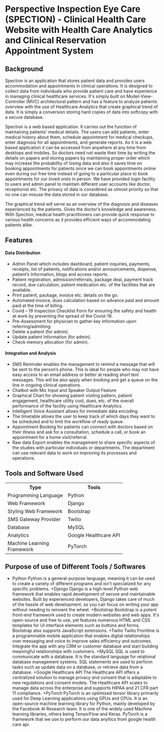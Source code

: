 # Perspective Inspection Eye Care (SPECTION) - Clinical Health Care Website with Health Care Analytics and Clinical Reservation Appointment System
## Background
Spection is an application that stores patient data and provides users accommodation and appointments in clinical operations. It is designed to collect data from individuals who provide patient care and have experience in managing clinical healthcare services. It's simply built on Model-View-Controller (MVC) architectural pattern and has a feature to analyze patients overview with the use of Healthcare Analytics that create graphical trend of data. It is simply a conversion storing hard copies of data into softcopy with a secure database. 

 Spection is a web based application. It carries out the function of maintaining patients’ medical details. The users can add patients, enter medical history about them, schedule appointment for medical checkups, enter diagnosis for all appointments, and generate reports. As it is a web based application it can be accessed from anywhere at any time from desktops and mobiles. So doctors need not waste their time by writing the details on papers and storing papers by maintaining proper order which may increase the probability of losing data and also it saves time on booking appointments for patients since we can book appointments online even during our free time instead of going to a particular place to book appointments for our loved ones in person. We have provided login facility to users and admin panel to maintain different user accounts like doctor, receptionist etc. The privacy of data is considered as utmost priority so that no one can misuse the data stored in our database.
 
The graphical trend will serve as an overview of the diagnosis and diseases experienced by the patients. Gives the doctor’s knowledge and awareness. With Spection, medical health practitioners can provide quick response to various health concerns as it provides efficient ways of accommodating patients alike.

## Features

#### Data Distribution
+ Admin Panel which includes dashboard, patient inquiries, payments, receipts, list of patients, notifications and/or announcements, dispense, patient’s Information, blogs and access reports.
+ Patient registration, admission/referrals, package deal, payment track record, due calculation, patient medication etc. of the facilities that are available.
+ Print patient, package, invoice etc. details on the go.
+ Automated invoice, dues calculation based on advance paid and amount paid at the time of billing.
+ Covid – 19 Inspection Checklist Form for ensuring the safety and health at work by preventing the spread of the Covid-19.
+ Pre-Assessment for physician to gather key information upon referring/admitting.
+ Delete a patient (for admin).
+ Update patient Information (for admin).
+ Check memory allocation (for admin).

#### Integration and Analysis
+ SMS Reminder enables the management to remind a message that will be sent to the person’s phone. This is ideal for people who may not have easy access to an email address or better at reading short text messages. This will be also apply when booking and get a queue on the line in ongoing clinical operations.
+ Chatbot with Mic Input and Speaker Output Feature  
+ Graphical Chart for showing patient visiting pattern, patient engagement, healthcare utility cost, dues, etc. of the overall performance of the facility using Healthcare Analytics.
+ Intelligent Voice Assistant allows for immediate data encoding.
+ The timetable allows the user to keep track of which days they want to be scheduled and to limit the workflow of ready queue.
+ Appointment Booking for patients can connect with doctors based on their illness and ask for a consultation, schedule a call, or book an appointment for a home visit/referral.
+ Raw data Export enables the management to share specific aspects of the studies with particular individuals or departments. The department can use relevant data to work on improving its processes and operations.

 ## Tools and Software Used
<table>
  <tr>
    <th>Type</th>
    <th>Tools</th>
  </tr>
  <tr>
    <td>Programming Language</td>
    <td>Python</td>
 </tr>
  <tr>
    <td>Web Framework</td>
    <td>Django</td>
  </tr>
  <tr>
    <td>Styling Web Framework</td>
    <td>Bootstrap</td>
 </tr>
  <tr>
    <td>SMS Gateway Provider</td>
    <td>Twilio</td>
 </tr>
  <tr>
    <td>Database</td>
    <td>MySQL</td>
 </tr>
  <tr>
    <td>Analytics</td>
    <td>Google Healthcare API</td>
 </tr>
 <tr>
    <td>Machine Learning<br>Framework</td>
    <td>PyTorch</td>
 </tr>
</table>
 
 ## Purpose of use of Different Tools / Softwares
+ Python 
   Python is a general-purpose language, meaning it can be used to create a variety of different programs and isn't specialized for any specific problems.
+Django
   Django is a high-level Python web framework that enables rapid development of secure and maintainable websites. Built by experienced developers, Django takes care of much of the hassle of web development, so you can focus on writing your app without needing to reinvent the wheel.
+Bootstrap 
   Bootstrap is a potent front-end framework used to create modern websites and web apps. It's open-source and free to use, yet features numerous HTML and CSS templates for UI interface elements such as buttons and forms. Bootstrap also supports JavaScript extensions.
+Twilio
    Twilio Frontline is a programmable mobile application that enables digital relationships over messaging and voice to improve sales efficiency and outcomes. Integrate the app with any CRM or customer database and start building meaningful relationships with customers.
+MySQL
    SQL is used to communicate with a database. It is the standard language for relational database management systems. SQL statements are used to perform tasks such    as update data on a database, or retrieve data from a database.
+Google Healthcare API
     The Healthcare API offers a centralized solution to manage privacy and consent that is adaptable to new regulations and consent models. The Healthcare API scales to manage data across the enterprise and supports HIPAA and 21 CFR part 11 compliance.
+PyTorch
     PyTorch is an optimized tensor library primarily used for Deep Learning applications using GPUs and CPUs. It is an open-source machine learning library for Python, mainly developed by the Facebook AI Research team. It is one of the widely used Machine learning libraries, others being TensorFlow and Keras.
     PyTorch is a framework that we use to perform our data anyltics from google health care api.
